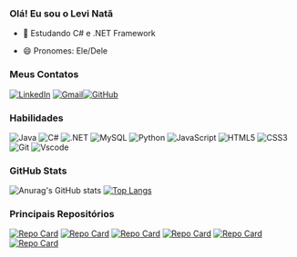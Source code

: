 ### Olá! Eu sou o Levi Natã
- 🌱 Estudando C# e .NET Framework

- 😄 Pronomes: Ele/Dele

### Meus Contatos
[![LinkedIn](https://img.shields.io/badge/LinkedIn-0077B5?style=for-the-badge&logo=linkedin&logoColor=white)](https://www.linkedin.com/in/levi-nat%C3%A3-monteiro-maciel-107260238/) [![Gmail](https://img.shields.io/badge/Gmail-333333?style=for-the-badge&logo=gmail&logoColor=red)](mailto:lnatamm25@gmail.com)[![GitHub](https://img.shields.io/badge/GitHub-100000?style=for-the-badge&logo=github&logoColor=white)](https://github.com/lnatamm)
### Habilidades
![Java](https://img.shields.io/badge/java-%23ED8B00.svg?style=for-the-badge&logo=openjdk&logoColor=white) ![C#](https://img.shields.io/badge/C%23-239120?style=for-the-badge&logo=c-sharp&logoColor=white) ![.NET](https://img.shields.io/badge/.NET-5C2D91?style=for-the-badge&logo=.net&logoColor=white) ![MySQL](https://img.shields.io/badge/MySQL-00000F?style=for-the-badge&logo=mysql&logoColor=white) ![Python](https://img.shields.io/badge/python-3670A0?style=for-the-badge&logo=python&logoColor=ffdd54) ![JavaScript](https://img.shields.io/badge/JavaScript-F7DF1E?style=for-the-badge&logo=javascript&logoColor=black) ![HTML5](https://img.shields.io/badge/HTML5-E34F26?style=for-the-badge&logo=html5&logoColor=white) ![CSS3](https://img.shields.io/badge/CSS3-1572B6?style=for-the-badge&logo=css3&logoColor=white) ![Git](https://img.shields.io/badge/GIT-E44C30?style=for-the-badge&logo=git&logoColor=white) 	![Vscode](https://img.shields.io/badge/Vscode-007ACC?style=for-the-badge&logo=visual-studio-code&logoColor=white)

### GitHub Stats
![Anurag's GitHub stats](https://github-readme-stats.vercel.app/api?username=lnatamm&show_icons=true&theme=github_dark_dimmed)
[![Top Langs](https://github-readme-stats.vercel.app/api/top-langs/?username=lnatamm&layout=compact&theme=github_dark_dimmed)](https://github.com/lnatamm/github-readme-stats)

### Principais Repositórios
[![Repo Card](https://github-readme-stats.vercel.app/api/pin/?username=lnatamm&repo=Java&bg_color=000&border_color=30A3DC&show_icons=true&icon_color=30A3DC&title_color=4F91E5&text_color=FFF)](https://github.com/lnatamm/Java) [![Repo Card](https://github-readme-stats.vercel.app/api/pin/?username=lnatamm&repo=TrabalhoPOO&bg_color=000&border_color=30A3DC&show_icons=true&icon_color=30A3DC&title_color=4F91E5&text_color=FFF)](https://github.com/lnatamm/TrabalhoPOO) [![Repo Card](https://github-readme-stats.vercel.app/api/pin/?username=lnatamm&repo=ControleDeEstacionamento&bg_color=000&border_color=30A3DC&show_icons=true&icon_color=30A3DC&title_color=4F91E5&text_color=FFF)](https://github.com/lnatamm/ControleDeEstacionamento) [![Repo Card](https://github-readme-stats.vercel.app/api/pin/?username=lnatamm&repo=CalculadoraProposicional&bg_color=000&border_color=30A3DC&show_icons=true&icon_color=30A3DC&title_color=4F91E5&text_color=FFF)](https://github.com/lnatamm/CalculadoraProposicional) [![Repo Card](https://github-readme-stats.vercel.app/api/pin/?username=lnatamm&repo=UniFood&bg_color=000&border_color=30A3DC&show_icons=true&icon_color=30A3DC&title_color=4F91E5&text_color=FFF)](https://github.com/lnatamm/UniFood) [![Repo Card](https://github-readme-stats.vercel.app/api/pin/?username=lnatamm&repo=Algoritmos-de-Grafos&bg_color=000&border_color=30A3DC&show_icons=true&icon_color=30A3DC&title_color=4F91E5&text_color=FFF)](https://github.com/lnatamm/Algoritmos-de-Grafos)
